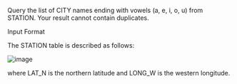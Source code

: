 Query the list of CITY names ending with vowels (a, e, i, o, u) from STATION. Your result cannot contain duplicates.

Input Format

The STATION table is described as follows:

![image](https://github.com/shardapatil/SQL_HackerRank_Problems/assets/53011896/9fb6d8a8-515b-4c8f-8903-237a9ee384ab)


where LAT_N is the northern latitude and LONG_W is the western longitude.
